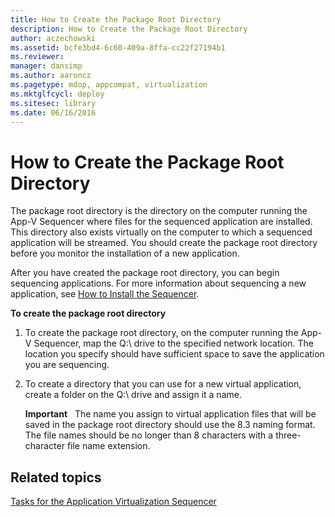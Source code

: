 ```yaml
---
title: How to Create the Package Root Directory
description: How to Create the Package Root Directory
author: aczechowski
ms.assetid: bcfe3bd4-6c60-409a-8ffa-cc22f27194b1
ms.reviewer: 
manager: dansimp
ms.author: aaroncz
ms.pagetype: mdop, appcompat, virtualization
ms.mktglfcycl: deploy
ms.sitesec: library
ms.date: 06/16/2016
---
```



# How to Create the Package Root Directory


The package root directory is the directory on the computer running the App-V Sequencer where files for the sequenced application are installed. This directory also exists virtually on the computer to which a sequenced application will be streamed. You should create the package root directory before you monitor the installation of a new application.

After you have created the package root directory, you can begin sequencing applications. For more information about sequencing a new application, see [How to Install the Sequencer](how-to-install-the-sequencer.md).

**To create the package root directory**

1.  To create the package root directory, on the computer running the App-V Sequencer, map the Q:\\ drive to the specified network location. The location you specify should have sufficient space to save the application you are sequencing.

2.  To create a directory that you can use for a new virtual application, create a folder on the Q:\\ drive and assign it a name.

    **Important**  
    The name you assign to virtual application files that will be saved in the package root directory should use the 8.3 naming format. The file names should be no longer than 8 characters with a three-character file name extension.

     

## Related topics


[Tasks for the Application Virtualization Sequencer](tasks-for-the-application-virtualization-sequencer.md)

 

 






